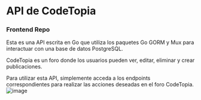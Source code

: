 # API de CodeTopia

### Frontend Repo

Esta es una API escrita en Go que utiliza los paquetes Go GORM y Mux para interactuar con una base de datos PostgreSQL. 

CodeTopia es un foro donde los usuarios pueden ver, editar, eliminar y crear publicaciones. 

Para utilizar esta API, simplemente acceda a los endpoints correspondientes para realizar las acciones deseadas en el foro CodeTopia.
![image](https://github.com/LUISEDOCCOR/forum-go/assets/110699874/e6d94cfe-4d16-44fc-9f34-69df34900319)
